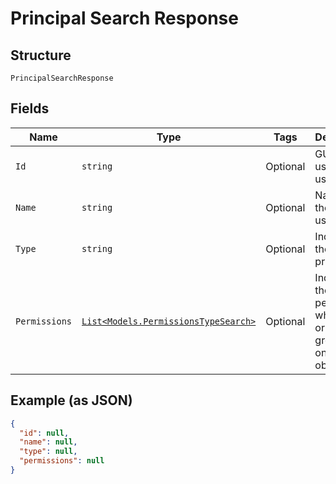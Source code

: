 
# Principal Search Response

## Structure

`PrincipalSearchResponse`

## Fields

| Name | Type | Tags | Description |
|  --- | --- | --- | --- |
| `Id` | `string` | Optional | GUID of the user or user group |
| `Name` | `string` | Optional | Name of the user or user group |
| `Type` | `string` | Optional | Indicates the type of principal |
| `Permissions` | [`List<Models.PermissionsTypeSearch>`](../../doc/models/permissions-type-search.md) | Optional | Indicates the permission which user or user group has on the object |

## Example (as JSON)

```json
{
  "id": null,
  "name": null,
  "type": null,
  "permissions": null
}
```

